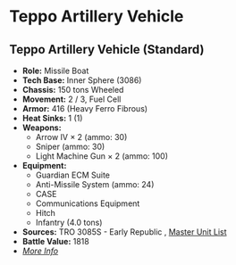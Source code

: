 # Teppo Artillery Vehicle 

## Teppo Artillery Vehicle (Standard) 

- **Role:** Missile Boat 
- **Tech Base:** Inner Sphere (3086) 
- **Chassis:** 150 tons Wheeled 
- **Movement:** 2 / 3, Fuel Cell 
- **Armor:** 416 (Heavy Ferro Fibrous) 
- **Heat Sinks:** 1 (1) 
- **Weapons:** 
  - Arrow IV × 2 (ammo: 30) 
  - Sniper (ammo: 30) 
  - Light Machine Gun × 2 (ammo: 100) 
- **Equipment:** 
  - Guardian ECM Suite 
  - Anti-Missile System (ammo: 24) 
  - CASE 
  - Communications Equipment 
  - Hitch 
  - Infantry (4.0 tons) 
- **Sources:** TRO 3085S - Early Republic , [Master Unit List](http://masterunitlist.info/Unit/Details/5207) 
- **Battle Value:** 1818 
- [*More Info*](teppo_artillery_vehicle/teppo_artillery_vehicle_standard.md) 


